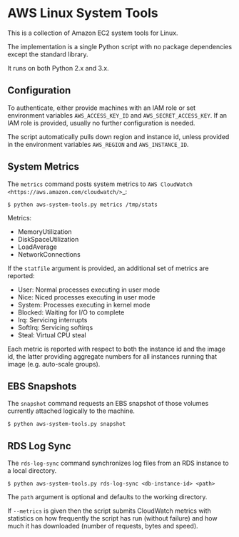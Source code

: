 AWS Linux System Tools
======================

This is a collection of Amazon EC2 system tools for Linux.

The implementation is a single Python script with no package
dependencies except the standard library.

It runs on both Python 2.x and 3.x.


Configuration
-------------

To authenticate, either provide machines with an IAM role or set
environment variables ``AWS_ACCESS_KEY_ID`` and
``AWS_SECRET_ACCESS_KEY``. If an IAM role is provided, usually no
further configuration is needed.

The script automatically pulls down region and instance id, unless
provided in the environment variables ``AWS_REGION`` and
``AWS_INSTANCE_ID``.


System Metrics
--------------

The ``metrics`` command posts system metrics to `AWS CloudWatch
<https://aws.amazon.com/cloudwatch/>`_:

    $ python aws-system-tools.py metrics /tmp/stats

Metrics:

  - MemoryUtilization
  - DiskSpaceUtilization
  - LoadAverage
  - NetworkConnections

If the ``statfile`` argument is provided, an additional set of metrics
are reported:

  - User:    Normal processes executing in user mode
  - Nice:    Niced processes executing in user mode
  - System:  Processes executing in kernel mode
  - Blocked: Waiting for I/O to complete
  - Irq:     Servicing interrupts
  - SoftIrq: Servicing softirqs
  - Steal:   Virtual CPU steal

Each metric is reported with respect to both the instance id and the
image id, the latter providing aggregate numbers for all instances
running that image (e.g. auto-scale groups).


EBS Snapshots
-------------

The ``snapshot`` command requests an EBS snapshot of those volumes
currently attached logically to the machine.

    $ python aws-system-tools.py snapshot


RDS Log Sync
------------

The ``rds-log-sync`` command synchronizes log files from an RDS
instance to a local directory.

    $ python aws-system-tools.py rds-log-sync <db-instance-id> <path>

The ``path`` argument is optional and defaults to the working
directory.

If ``--metrics`` is given then the script submits CloudWatch metrics
with statistics on how frequently the script has run (without failure)
and how much it has downloaded (number of requests, bytes and speed).
